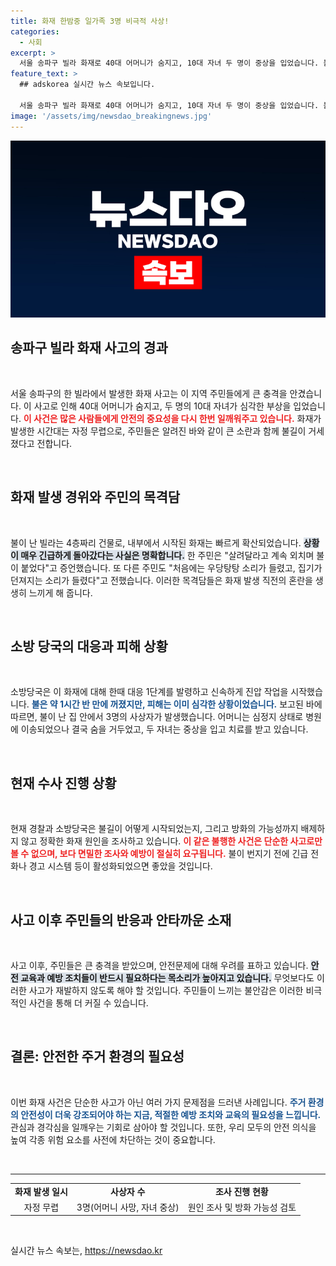 ```yaml
---
title: 화재 한밤중 일가족 3명 비극적 사상!
categories:
  - 사회
excerpt: >
  서울 송파구 빌라 화재로 40대 어머니가 숨지고, 10대 자녀 두 명이 중상을 입었습니다. 불이 나기 전 다툼 소리가 들렸다는 주민의 증언과 방화 가능성을 두고 경찰과 소방이 조사에 나섰습니다. 끔찍한 사고의 전말은 무엇일까요?
feature_text: >
  ## adskorea 실시간 뉴스 속보입니다.

  서울 송파구 빌라 화재로 40대 어머니가 숨지고, 10대 자녀 두 명이 중상을 입었습니다. 불이 나기 전 다툼 소리가 들렸다는 주민의 증언과 방화 가능성을 두고 경찰과 소방이 조사에 나섰습니다. 끔찍한 사고의 전말은 무엇일까요?
image: '/assets/img/newsdao_breakingnews.jpg'
---
```


<p><img src="/assets/img/newsdao_breakingnews.jpg" alt="adskorea 속보" /></p>

<h2 data-ke-size="size26">송파구 빌라 화재 사고의 경과</h2>

<p data-ke-size="size16">&nbsp;</p>

<p>서울 송파구의 한 빌라에서 발생한 화재 사고는 이 지역 주민들에게 큰 충격을 안겼습니다. 이 사고로 인해 40대 어머니가 숨지고, 두 명의 10대 자녀가 심각한 부상을 입었습니다. <b><span style="color: #ee2323;">이 사건은 많은 사람들에게 안전의 중요성을 다시 한번 일깨워주고 있습니다.</span></b> 화재가 발생한 시간대는 자정 무렵으로, 주민들은 알려진 바와 같이 큰 소란과 함께 불길이 거세졌다고 전합니다. </p>

<p data-ke-size="size16">&nbsp;</p>

<h2 data-ke-size="size26">화재 발생 경위와 주민의 목격담</h2>

<p data-ke-size="size16">&nbsp;</p>

<p>불이 난 빌라는 4층짜리 건물로, 내부에서 시작된 화재는 빠르게 확산되었습니다. <b><span style="background-color: #21538527;">상황이 매우 긴급하게 돌아갔다는 사실은 명확합니다.</span></b> 한 주민은 "살려달라고 계속 외치며 불이 붙었다"고 증언했습니다. 또 다른 주민도 "처음에는 우당탕탕 소리가 들렸고, 집기가 던져지는 소리가 들렸다"고 전했습니다. 이러한 목격담들은 화재 발생 직전의 혼란을 생생히 느끼게 해 줍니다. </p>

<p data-ke-size="size16">&nbsp;</p>

<h2 data-ke-size="size26">소방 당국의 대응과 피해 상황</h2>

<p data-ke-size="size16">&nbsp;</p>

<p>소방당국은 이 화재에 대해 한때 대응 1단계를 발령하고 신속하게 진압 작업을 시작했습니다. <b><span style="color: #1a5490;">불은 약 1시간 반 만에 꺼졌지만, 피해는 이미 심각한 상황이었습니다.</span></b> 보고된 바에 따르면, 불이 난 집 안에서 3명의 사상자가 발생했습니다. 어머니는 심정지 상태로 병원에 이송되었으나 결국 숨을 거두었고, 두 자녀는 중상을 입고 치료를 받고 있습니다. </p>

<p data-ke-size="size16">&nbsp;</p>

<h2 data-ke-size="size26">현재 수사 진행 상황</h2>

<p data-ke-size="size16">&nbsp;</p>

<p>현재 경찰과 소방당국은 불길이 어떻게 시작되었는지, 그리고 방화의 가능성까지 배제하지 않고 정확한 화재 원인을 조사하고 있습니다. <b><span style="color: #ee2323;">이 같은 불행한 사건은 단순한 사고로만 볼 수 없으며, 보다 면밀한 조사와 예방이 절실히 요구됩니다.</span></b> 불이 번지기 전에 긴급 전화나 경고 시스템 등이 활성화되었으면 좋았을 것입니다. </p>

<p data-ke-size="size16">&nbsp;</p>

<h2 data-ke-size="size26">사고 이후 주민들의 반응과 안타까운 소재</h2>

<p data-ke-size="size16">&nbsp;</p>

<p>사고 이후, 주민들은 큰 충격을 받았으며, 안전문제에 대해 우려를 표하고 있습니다. <b><span style="background-color: #21538527;">안전 교육과 예방 조치들이 반드시 필요하다는 목소리가 높아지고 있습니다.</span></b> 무엇보다도 이러한 사고가 재발하지 않도록 해야 할 것입니다.  주민들이 느끼는 불안감은 이러한 비극적인 사건을 통해 더 커질 수 있습니다. </p>

<p data-ke-size="size16">&nbsp;</p>

<h2 data-ke-size="size26">결론: 안전한 주거 환경의 필요성</h2>

<p data-ke-size="size16">&nbsp;</p>

<p>이번 화재 사건은 단순한 사고가 아닌 여러 가지 문제점을 드러낸 사례입니다. <b><span style="color: #1a5490;">주거 환경의 안전성이 더욱 강조되어야 하는 지금, 적절한 예방 조치와 교육의 필요성을 느낍니다.</span></b> 관심과 경각심을 일깨우는 기회로 삼아야 할 것입니다. 또한, 우리 모두의 안전 의식을 높여 각종 위험 요소를 사전에 차단하는 것이 중요합니다. </p>

<p data-ke-size="size16">&nbsp;</p>

<hr>

<table style="border-collapse: collapse; width: 100%;">
  <tr>
    <td style="text-align: center; height: 17px;"><b>화재 발생 일시</b></td>
    <td style="text-align: center; height: 17px;"><b>사상자 수</b></td>
    <td style="text-align: center; height: 17px;"><b>조사 진행 현황</b></td>
  </tr>
  <tr>
    <td style="text-align: center; height: 17px;">자정 무렵</td>
    <td style="text-align: center; height: 17px;">3명(어머니 사망, 자녀 중상)</td>
    <td style="text-align: center; height: 17px;">원인 조사 및 방화 가능성 검토</td>
  </tr>
</table>

<p data-ke-size="size16">&nbsp;</p>
실시간 뉴스 속보는, <a href="https://newsdao.kr" rel="dofollow">https://newsdao.kr</a>


